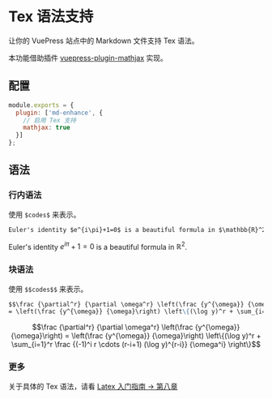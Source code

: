 # Tex 语法支持

让你的 VuePress 站点中的 Markdown 文件支持 Tex 语法。

本功能借助插件 [vuepress-plugin-mathjax](https://github.com/vuepress/vuepress-plugin-mathjax) 实现。

## 配置

```js
module.exports = {
  plugin: ['md-enhance', {
    // 启用 Tex 支持
    mathjax: true
  }]
};
```

## 语法

### 行内语法

使用 `$codes$` 来表示。

```md
Euler's identity $e^{i\pi}+1=0$ is a beautiful formula in $\mathbb{R}^2$.
```

Euler's identity $e^{i\pi}+1=0$ is a beautiful formula in $\mathbb{R}^2$.

### 块语法

使用 `$$codes$$` 来表示。

```md
$$\frac {\partial^r} {\partial \omega^r} \left(\frac {y^{\omega}} {\omega}\right)
= \left(\frac {y^{\omega}} {\omega}\right) \left\{(\log y)^r + \sum_{i=1}^r \frac {(-1)^i r \cdots (r-i+1) (\log y)^{r-i}} {\omega^i} \right\}$$
```

$$\frac {\partial^r} {\partial \omega^r} \left(\frac {y^{\omega}} {\omega}\right)
= \left(\frac {y^{\omega}} {\omega}\right) \left\{(\log y)^r + \sum_{i=1}^r \frac {(-1)^i r \cdots (r-i+1) (\log y)^{r-i}} {\omega^i} \right\}$$

### 更多

关于具体的 Tex 语法，请看 [Latex 入门指南 → 第八章](https://liam.page/2014/09/08/latex-introduction/)
